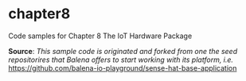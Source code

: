 # chapter8
Code samples for Chapter 8 The IoT Hardware Package

**Source**: *This sample code is originated and forked from one the seed repositorires that Balena offers to start working with its platform, i.e.* https://github.com/balena-io-playground/sense-hat-base-application
